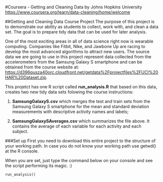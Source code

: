 #Coursera - Getting and Cleaning Data by Johns Hopkins University
<https://www.coursera.org/learn/data-cleaning/home/welcome>


##Getting and Cleaning Data Course Project
The purpose of this project is to demonstrate our ability as students to collect, work with, and clean a data set. The goal is to prepare tidy data that can be used for later analysis. 

One of the most exciting areas in all of data science right now is wearable computing. Companies like Fitbit, Nike, and Jawbone Up are racing to develop the most advanced algorithms to attract new users. The source data we are going to use in this project represent data collected from the accelerometers from the Samsung Galaxy S smartphone and can be obtained from the course website at: <https://d396qusza40orc.cloudfront.net/getdata%2Fprojectfiles%2FUCI%20HAR%20Dataset.zip>.

This projetct has one R script called **run_analysis.R** that based on this data, creates two new tidy data sets folowing the course instructions:

1) **SamsungGalaxyS.csv** which merges the test and train sets from the Samsung Galaxy S smartphone for the mean and standard deviation measurements with descriptive activity names and labels;

2) **SamsungGalaxySAverages.csv** which summarizes the file above. It contains the average of each variable for each activity and each subject.


###Set up
First you need to download this entire project to the structure of your working path. In case you do not know your working path use getwd() at the R console. 

When you are set, just type the command below on your console and see the script performing its magic. :)

```run_analysis()```
